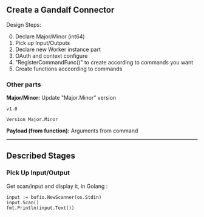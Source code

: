 ## Create a Gandalf Connector

Design Steps:

0. Declare Major/Minor (int64)
1. Pick up Input/Outputs
2. Declare new Worker instance part
3. OAuth and context configure
4. "RegisterCommandFunc()" to create according to commands you want
5. Create functions acccording to commands

### Other parts

**Major/Minor:** Update "Major.Minor" version
    
    v1.0

    Version Major.Minor

**Payload (from function):** Arguments from command

- - - 

## Described Stages

### Pick Up Input/Output

Get scan/input and display it, in Golang :

    input := bufio.NewScanner(os.Stdin)
	input.Scan()
	fmt.Println(input.Text())
